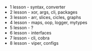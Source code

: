 - 1 lesson - syntax, converter
- 2 lesson - xor, args, cli, packages
- 3 lesson - arr, slices, cicles, graphs
- 4 lesson - maps, oop, logger, mytypes
- 5 lesson - ?
- 6 lesson - interfaces
- 7 lesson - cli, cobra
- 8 lesson - viper, configs
